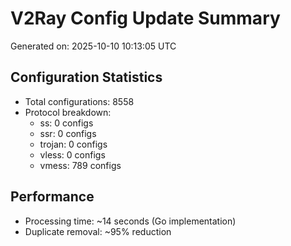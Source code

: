 # V2Ray Config Update Summary
Generated on: 2025-10-10 10:13:05 UTC

## Configuration Statistics
- Total configurations: 8558
- Protocol breakdown:
  - ss: 0 configs
  - ssr: 0 configs
  - trojan: 0 configs
  - vless: 0 configs
  - vmess: 789 configs

## Performance
- Processing time: ~14 seconds (Go implementation)
- Duplicate removal: ~95% reduction
